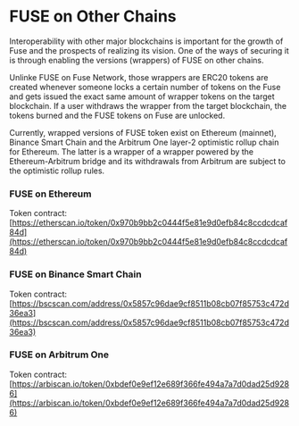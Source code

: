 # FUSE on Other Chains

Interoperability with other major blockchains is important for the growth of Fuse and the prospects of realizing its vision. One of the ways of securing it is through enabling the versions (wrappers) of FUSE on other chains. 

Unlinke FUSE on Fuse Network, those wrappers are ERC20 tokens are created whenever someone locks a certain number of tokens on the Fuse and gets issued the exact same amount of wrapper tokens on the target blockchain. If a user withdraws the wrapper from the target blockchain, the tokens burned and the FUSE tokens on Fuse are unlocked. 

Currently, wrapped versions of FUSE token exist on Ethereum (mainnet), Binance Smart Chain and the Arbitrum One layer-2 optimistic rollup chain for Ethereum. The latter is a wrapper of a wrapper powered by the Ethereum-Arbitrum bridge and its withdrawals from Arbitrum are subject to the optimistic rollup rules. 

### FUSE on Ethereum

Token contract: [https://etherscan.io/token/0x970b9bb2c0444f5e81e9d0efb84c8ccdcdcaf84d](https://etherscan.io/token/0x970b9bb2c0444f5e81e9d0efb84c8ccdcdcaf84d)

### FUSE on Binance Smart Chain

Token contract: [https://bscscan.com/address/0x5857c96dae9cf8511b08cb07f85753c472d36ea3](https://bscscan.com/address/0x5857c96dae9cf8511b08cb07f85753c472d36ea3)

### FUSE on Arbitrum One

Token contract: [https://arbiscan.io/token/0xbdef0e9ef12e689f366fe494a7a7d0dad25d9286](https://arbiscan.io/token/0xbdef0e9ef12e689f366fe494a7a7d0dad25d9286)
